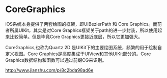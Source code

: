 # CoreGraphics
iOS系统本身提供了两套绘图的框架，即UIBezierPath 和 Core Graphics。而前者所属UIKit，其实是对Core Graphics框架关于path的进一步封装，所以使用起来比较简单。但是毕竟Core Graphics更接近底层，所以它更加强大。

CoreGraphics,也称为Quartz 2D 是UIKit下的主要绘图系统，频繁的用于绘制自定义视图。Core Graphics是高度集成于UIView和其他UIKit部分的。Core Graphics数据结构和函数可以通过前缀CG来识别。

http://www.jianshu.com/p/8c2bda98ad6e
